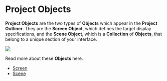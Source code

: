 # Project Objects

**Project Objects** are the two types of **Objects** which appear in the **Project Outliner**. They are the **Screen Object**, which defines the target display specifications, and the **Scene Object**, which is a **Collection** of **Objects**, that belong to a unique section of your interface.

![](../../.gitbook/assets/projectoutliner.png)

Read more about these **Objects** here.

* [Screen](https://docs.cgi-studio.com/incari-studio/~/edit/drafts/-L_mYEpR7wF3RCbI1bLb/getting-started/project-objects/screen)
* [Scene](https://docs.cgi-studio.com/incari-studio/~/edit/drafts/-L_mYEpR7wF3RCbI1bLb/getting-started/project-objects/scene)

